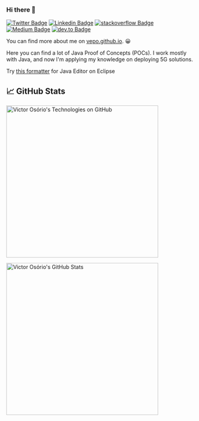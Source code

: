 ### Hi there 👋

[![Twitter Badge](https://img.shields.io/badge/-@vepo-1ca0f1?style=flat-square&labelColor=1ca0f1&logo=twitter&logoColor=white&link=https://twitter.com/vepo)](https://twitter.com/vepo) 
[![Linkedin Badge](https://img.shields.io/badge/-Victor%20Os%C3%B3rio-blue?style=flat-square&logo=Linkedin&logoColor=white&link=https://www.linkedin.com/in/victorosorio/)](https://www.linkedin.com/in/victorosorio/) 
[![stackoverflow Badge](https://img.shields.io/badge/-@victor-6a737c?style=flat-square&labelColor=cccccc&logo=stackoverflow&logoColor=orange&link=https://stackoverflow.com/users/329082/victor)](https://stackoverflow.com/users/329082/victor)
[![Medium Badge](https://img.shields.io/badge/-@vepo-000000?style=flat-square&labelColor=000000&logo=Medium&link=https://medium.com/@vepo/)](https://medium.com/@vepo)
[![dev.to Badge](https://img.shields.io/badge/-vepo-000000?style=flat-square&logo=dev.to&link=https://dev.to/vepo/)](https://dev.to/vepo/)

You can find more about me on [vepo.github.io](https://vepo.github.io/about/). 😀

Here you can find a lot of Java Proof of Concepts (POCs). I work mostly with Java, and now I'm applying my knowledge on deploying 5G solutions.

Try [this formatter](https://gist.github.com/vepo/ca87d614a983ecf9568bf891b0ad0032) for Java Editor on Eclipse

## &#x1f4c8; GitHub Stats

<a href="https://github.com/vepo/vepo">
  <img align="center" src="https://github-readme-stats.vercel.app/api?username=vepo&show_icons=true&include_all_commits=true&title_color=2aa889&text_color=99d1ce&icon_color=2bbc8a&bg_color=0c1014&" alt="Victor Osório's Technologies on GitHub" width="400"/></a>
  
<p/>

<a href="https://github.com/vepo/vepo">
  <img align="center" src="https://github-readme-stats.vercel.app/api/top-langs/?username=vepo&title_color=2aa889&text_color=99d1ce&icon_color=2bbc8a&bg_color=0c1014&langs_count=8&layout=compact&hide=shell,css,html&theme=material-palenight" alt="Victor Osório's GitHub Stats" width="400"/></a>


<!--
**vepo/vepo** is a ✨ _special_ ✨ repository because its `README.md` (this file) appears on your GitHub profile.

Here are some ideas to get you started:

- 🔭 I’m currently working on ...
- 🌱 I’m currently learning ...
- 👯 I’m looking to collaborate on ...
- 🤔 I’m looking for help with ...
- 💬 Ask me about ...
- 📫 How to reach me: 
- 😄 Pronouns: ...
- ⚡ Fun fact: ...
-->
